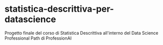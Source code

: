 # statistica-descrittiva-per-datascience
Progetto finale del corso di Statistica Descrittiva all'interno del Data Science Professional Path di ProfessionAI 

